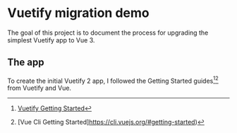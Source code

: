 # Vuetify migration demo

The goal of this project is to document the process for upgrading the simplest
 Vuetify app to Vue 3.

## The app

To create the initial Vuetify 2 app, I followed the Getting Started guides[^1][^2] from Vuetify and Vue.

[^1]: [Vuetify Getting Started](https://v2.vuetifyjs.com/en/getting-started/installation/)

[^2]: [Vue Cli Getting Started]https://cli.vuejs.org/#getting-started)

